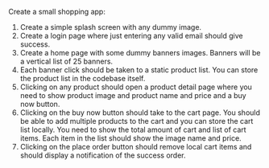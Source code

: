 Create a small shopping app:

1. Create a simple splash screen with any dummy image.
2. Create a login page where just entering any valid email should give success.
3. Create a home page with some dummy banners images. Banners will be a vertical list of 25 banners.
4. Each banner click should be taken to a static product list. You can store the product list in the codebase itself.
5. Clicking on any product should open a product detail page where you need to show product image and product name and price and a buy now button.
6. Clicking on the buy now button should take to the cart page. You should be able to add multiple products to the cart and you can store the cart list locally. You need to show the total amount of cart and list of cart items. Each item in the list should show the image name and price.
7. Clicking on the place order button should remove local cart items and should display a notification of the success order.